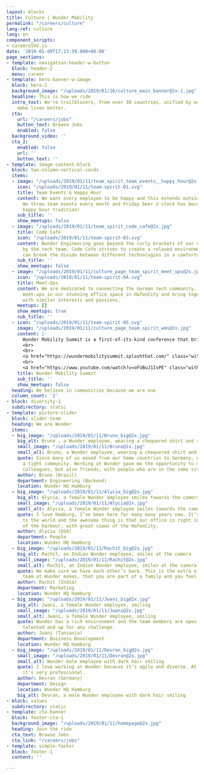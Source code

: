 ```yaml
---
layout: blocks
title: Culture | Wunder Mobility
permalink: "/careers/culture"
lang-ref: culture
lang: en
component_scripts:
- careersSVG.js
date: '2019-01-09T17:13:39.000+00:00'
page_sections:
- template: navigation-header-w-button
  block: header-2
  menu: career
- template: hero-banner-w-image
  block: hero-2
  background_image: "/uploads/2019/01/16/culture_main_banner@2x-1.jpg"
  headline: This is how we ride
  intro_text: We're trailblazers, from over 30 countries, unified by our passion to
    make lives better.
  cta:
    url: "/careers/jobs"
    button_text: Browse Jobs
    enabled: false
  background_video: ''
  cta_2:
    enabled: false
    url: ''
    button_text: ''
- template: image-content-block
  block: two-column-vertical-cards
  items:
  - image: "/uploads/2019/01/11/team_spirit_team_events__happy_hour@2x.jpg"
    icon: "/uploads/2019/01/11/team-spirit-01.svg"
    title: Team Events & Happy Hour
    content: We want every employee to be happy and this extends outside work hours.
      We throw team events every month and Friday beer o'clock has become a Wunder
      happy hour tradition!
    sub_title: ''
    show_meetups: false
  - image: "/uploads/2019/01/11/team_spirit_code_cafe@2x.jpg"
    title: Code Cafe
    icon: "/uploads/2019/01/11/team-spirit-03.svg"
    content: Wunder Engineering goes beyond the curly brackets of our code. Facilitated
      by the tech team, Code Cafe strives to create a relaxed environment where developers
      can break the divide between different technologies in a comfortable setting!
    sub_title: ''
    show_meetups: false
  - image: "/uploads/2019/01/11/culture_page_team_spirit_meet_ups@2x.jpg"
    icon: "/uploads/2019/01/11/team-spirit-04.svg"
    title: Meet-Ups
    content: We are dedicated to connecting the German tech community. We host regular
      meet-ups in our stunning office space in HafenCity and bring together professionals
      with similar interests and passions.
    meetups: []
    show_meetups: true
    sub_title: ''
  - icon: "/uploads/2019/01/11/team-spirit-05.svg"
    image: "/uploads/2019/01/11/culture_page_team_spirit_wms@2x.jpg"
    content: |-
      Wunder Mobility Summit is a first-of-its-kind conference that brings together stalwarts of the mobility industry from across the world. With over 300 international experts, the Wunder Mobility Summit is the largest, most exclusive conference of its kind in Germany.
      <br>
      <br>
      <a href="https://wundermobilitysummit.splashthat.com/" class="with-arrow">WMS18 Homepage</a>
      <br>
      <a href="https://www.youtube.com/watch?v=oFUBuJ1IsPE" class="with-arrow">WMS18 Aftermovie</a>
    title: Wunder Mobility Summit
    sub_title: ''
    show_meetups: false
  heading: We believe in communities because we are one
  column_count: '2'
- block: diversity-1
  subdirectory: static
- template: picture-slider
  block: slider-team
  heading: We are Wunder
  items:
  - big_image: "/uploads/2019/01/11/Bruno_big@2x.jpg"
    big_alt: Bruno , a Wunder employee, wearing a chequered shirt and smiling
    small_image: "/uploads/2019/01/11/Bruno@2x.jpg"
    small_alt: Bruno, a Wunder employee, wearing a chequered shirt and smiling
    quote: Since many of us moved from our home countries to Germany, we have formed
      a tight community. Working at Wunder gave me the opportunity to make not just
      colleagues, but also friends, with people who are in the same situation as me.
    author: Bruno (Brazil)
    department: Engineering (Backend)
    location: Wunder HQ Hamburg
  - big_image: "/uploads/2019/01/11/Alycia_big@2x.jpg"
    big_alt: Alycia, a female Wunder employee smiles towards the camera
    small_image: "/uploads/2019/01/11/Alycia@2x.jpg"
    small_alt: Alycia, a female Wunder employee smiles towards the camera
    quote: I love Hamburg, I’ve been here for many many years now. It’s the gateway
      to the world and the awesome thing is that our office is right in the middle
      of the harbour, with great views of the HafenCity.
    author: Alycia (USA)
    department: People
    location: Wunder HQ Hamburg
  - big_image: "/uploads/2019/01/11/Rachit_big@2x.jpg"
    big_alt: Rachit, an Indian Wunder employee, smiles at the camera
    small_image: "/uploads/2019/01/11/Rachit@2x.jpg"
    small_alt: Rachit, an Indian Wunder employee, smiles at the camera
    quote: We make sure we have each other’s back. This is the extra effort that the
      team at Wunder makes, that you are part of a family and you feel at home here.
    author: Rachit (India)
    department: Marketing
    location: Wunder HQ Hamburg
  - big_image: "/uploads/2019/01/11/Jwani_big@2x.jpg"
    big_alt: Jwani, a female Wunder employee, smiling
    small_image: "/uploads/2019/01/11/Jwani@2x.jpg"
    small_alt: Jwani, a female Wunder employee, smiling
    quote: Wunder has a rich environment and the team members are open-minded, very
      talented and up for any challenge.
    author: Jwani (Tanzania)
    department: Business Development
    location: Wunder HQ Hamburg
  - big_image: "/uploads/2019/01/11/Devran_big@2x.jpg"
    small_image: "/uploads/2019/01/11/Devran@2x.jpg"
    small_alt: Wunder male employee with dark hair smiling
    quote: I love working at Wunder because it's agile and diverse. At the same time,
      it's very professional.
    author: Devran (Germany)
    department: Design
    location: Wunder HQ Hamburg
    big_alt: Devran, a male Wunder employee with dark hair smiling
- block: values
  subdirectory: static
- template: cta-banner
  block: footer-cta-1
  background_image: "/uploads/2019/01/11/homepage@2x.jpg"
  heading: Join the ride
  cta_text: Browse Jobs
  cta_link: "/careers/jobs"
- template: simple-footer
  block: footer-1
  content: ''

---
```

